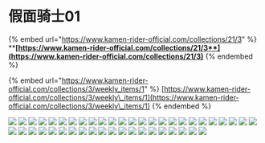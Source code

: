 # 假面骑士01

{% embed url="https://www.kamen-rider-official.com/collections/21/3" %}
****[**https://www.kamen-rider-official.com/collections/21/3**](https://www.kamen-rider-official.com/collections/21/3)****
{% endembed %}

{% embed url="https://www.kamen-rider-official.com/collections/3/weekly_items/1" %}
[https://www.kamen-rider-official.com/collections/3/weekly\_items/1](https://www.kamen-rider-official.com/collections/3/weekly\_items/1)
{% endembed %}

![](https://www.kamen-rider-official.com/collections/1/rider\_image1) ![](https://www.kamen-rider-official.com/collections/2/rider\_image1) ![](https://www.kamen-rider-official.com/collections/3/rider\_image1) ![](https://www.kamen-rider-official.com/collections/4/rider\_image1) ![](https://www.kamen-rider-official.com/collections/5/rider\_image1) ![](https://www.kamen-rider-official.com/collections/6/rider\_image1) ![](https://www.kamen-rider-official.com/collections/7/rider\_image1) ![](https://www.kamen-rider-official.com/collections/8/rider\_image1) ![](https://www.kamen-rider-official.com/collections/9/rider\_image1) ![](https://www.kamen-rider-official.com/collections/10/rider\_image1) ![](https://www.kamen-rider-official.com/collections/11/rider\_image1) ![](https://www.kamen-rider-official.com/collections/12/rider\_image1) ![](https://www.kamen-rider-official.com/collections/13/rider\_image1) ![](https://www.kamen-rider-official.com/collections/14/rider\_image1) ![](https://www.kamen-rider-official.com/collections/15/rider\_image1) ![](https://www.kamen-rider-official.com/collections/16/rider\_image1) ![](https://www.kamen-rider-official.com/collections/17/rider\_image1) ![](https://www.kamen-rider-official.com/collections/18/rider\_image1) ![](https://www.kamen-rider-official.com/collections/19/rider\_image1) ![](https://www.kamen-rider-official.com/collections/20/rider\_image1) ![](https://www.kamen-rider-official.com/collections/21/rider\_image1) ![](https://www.kamen-rider-official.com/collections/22/rider\_image1) ![](https://www.kamen-rider-official.com/collections/23/rider\_image1) ![](https://www.kamen-rider-official.com/collections/24/rider\_image1) ![](https://www.kamen-rider-official.com/collections/25/rider\_image1) ![](https://www.kamen-rider-official.com/collections/26/rider\_image1) ![](https://www.kamen-rider-official.com/collections/27/rider\_image1) ![](https://www.kamen-rider-official.com/collections/28/rider\_image1) ![](https://www.kamen-rider-official.com/collections/29/rider\_image1) ![](https://www.kamen-rider-official.com/collections/30/rider\_image1) ![](https://www.kamen-rider-official.com/collections/31/rider\_image1) ![](https://www.kamen-rider-official.com/collections/32/rider\_image1) ![](https://www.kamen-rider-official.com/collections/33/rider\_image1) ![](https://www.kamen-rider-official.com/collections/34/rider\_image1) ![](https://www.kamen-rider-official.com/collections/35/rider\_image1) ![](https://www.kamen-rider-official.com/collections/36/rider\_image1) ![](https://www.kamen-rider-official.com/collections/37/rider\_image1) ![](https://www.kamen-rider-official.com/collections/38/rider\_image1) ![](https://www.kamen-rider-official.com/collections/39/rider\_image1) ![](https://www.kamen-rider-official.com/collections/40/rider\_image1) ![](https://www.kamen-rider-official.com/collections/41/rider\_image1) ![](https://www.kamen-rider-official.com/collections/42/rider\_image1) ![](https://www.kamen-rider-official.com/collections/43/rider\_image1) ![](https://www.kamen-rider-official.com/collections/44/rider\_image1) ![](https://www.kamen-rider-official.com/collections/45/rider\_image1)
